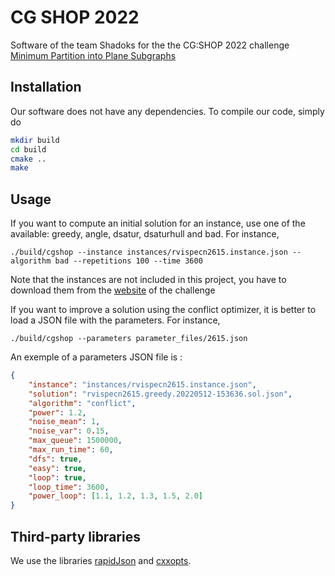 # CG SHOP 2022

Software of the team Shadoks for the the CG:SHOP 2022 challenge [Minimum Partition into Plane Subgraphs](https://cgshop.ibr.cs.tu-bs.de/competition/cg-shop-2022/#problem-description)

## Installation
Our software does not have any dependencies. To compile our code, simply do
```bash
mkdir build
cd build
cmake ..
make
```

## Usage
If you want to compute an initial solution for an instance, use one of the available: greedy, angle, dsatur, dsaturhull and bad. For instance,
```
./build/cgshop --instance instances/rvispecn2615.instance.json --algorithm bad --repetitions 100 --time 3600
```
Note that the instances are not included in this project, you have to download them from the [website](https://cgshop.ibr.cs.tu-bs.de/competition/cg-shop-2022) of the challenge

If you want to improve a solution using the conflict optimizer, it is better to load a JSON file with the parameters. For instance,
```
./build/cgshop --parameters parameter_files/2615.json
```

An exemple of a parameters JSON file is :
```json
{
    "instance": "instances/rvispecn2615.instance.json",
    "solution": "rvispecn2615.greedy.20220512-153636.sol.json",
    "algorithm": "conflict",
    "power": 1.2,
    "noise_mean": 1,
    "noise_var": 0.15,
    "max_queue": 1500000, 
    "max_run_time": 60,
    "dfs": true,
    "easy": true,
    "loop": true,
    "loop_time": 3600,
    "power_loop": [1.1, 1.2, 1.3, 1.5, 2.0]
}
```

## Third-party libraries
We use the libraries [rapidJson](https://rapidjson.org/) and [cxxopts](https://github.com/jarro2783/cxxopts). 
